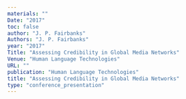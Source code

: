 ```yaml
---
materials: ""
Date: "2017"
toc: false
author: "J. P. Fairbanks"
Authors: "J. P. Fairbanks"
year: "2017"
Title: "Assessing Credibility in Global Media Networks"
Venue: "Human Language Technologies"
URL: ""
publication: "Human Language Technologies"
title: "Assessing Credibility in Global Media Networks"
type: "conference_presentation"
---
```


